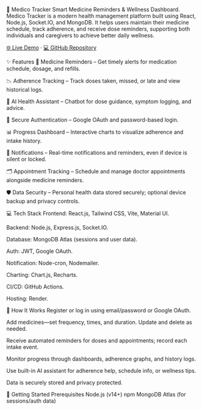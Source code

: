 🏥 Medico Tracker
Smart Medicine Reminders & Wellness Dashboard.
Medico Tracker is a modern health management platform built using React, Node.js, Socket.IO, and MongoDB. It helps users maintain their medicine schedule, track adherence, and receive dose reminders, supporting both individuals and caregivers to achieve better daily wellness.

[🌐 Live Demo](https://medico-tracker.onrender.com) · [💻 GitHub Repository](https://github.com/Pranay-Mathurkar/CodeSangam)

✨ Features
💊 Medicine Reminders – Get timely alerts for medication schedule, dosage, and refills.​

📉 Adherence Tracking – Track doses taken, missed, or late and view historical logs.​

💬 AI Health Assistant – Chatbot for dose guidance, symptom logging, and advice.​​

👤 Secure Authentication – Google OAuth and password-based login.​​

📊 Progress Dashboard – Interactive charts to visualize adherence and intake history.​

🔔 Notifications – Real-time notifications and reminders, even if device is silent or locked.​

🗂️ Appointment Tracking – Schedule and manage doctor appointments alongside medicine reminders.​

🛡️ Data Security – Personal health data stored securely; optional device backup and privacy controls.​

💻 Tech Stack
Frontend: React.js, Tailwind CSS, Vite, Material UI.​

Backend: Node.js, Express.js, Socket.IO.​

Database: MongoDB Atlas (sessions and user data).​

Auth: JWT, Google OAuth.​

Notification: Node-cron, Nodemailer.​

Charting: Chart.js, Recharts.​

CI/CD: GitHub Actions.​

Hosting: Render.​

🔧 How It Works
Register or log in using email/password or Google OAuth.​

Add medicines—set frequency, times, and duration. Update and delete as needed.​​

Receive automated reminders for doses and appointments; record each intake event.​​

Monitor progress through dashboards, adherence graphs, and history logs.​

Use built-in AI assistant for adherence help, schedule info, or wellness tips.​

Data is securely stored and privacy protected.​​

🚀 Getting Started
Prerequisites
Node.js (v14+)
npm
MongoDB Atlas (for sessions/auth data)
